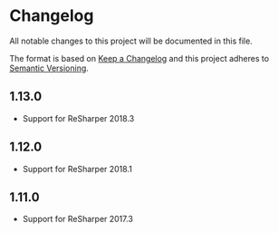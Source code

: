 # Changelog
All notable changes to this project will be documented in this file.

The format is based on [Keep a Changelog](http://keepachangelog.com/en/1.0.0/)
and this project adheres to [Semantic Versioning](http://semver.org/spec/v2.0.0.html).

## 1.13.0
- Support for ReSharper 2018.3

## 1.12.0
- Support for ReSharper 2018.1

## 1.11.0
- Support for ReSharper 2017.3

